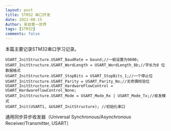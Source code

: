 ```yaml
---
layout: post
title: STM32 串口开发
date: 2022-08-15
Author: 来自第一世界
tags: [STM32]
comments: false
---
```

本篇主要记录STM32串口学习记录。

```
USART_InitStructure.USART_BaudRate = bound;//一般设置为9600;
USART_InitStructure.USART_WordLength = USART_WordLength_8b;//字长为8 位数据格式
USART_InitStructure.USART_StopBits = USART_StopBits_1;//一个停止位
USART_InitStructure.USART_Parity = USART_Parity_No;//无奇偶校验位
USART_InitStructure.USART_HardwareFlowControl = USART_HardwareFlowControl_None;
USART_InitStructure.USART_Mode = USART_Mode_Rx | USART_Mode_Tx;//收发模式
USART_Init(USART1, &USART_InitStructure); //初始化串口
```

通用同步异步收发器（Universal Synchronous/Asynchronous Receiver/Transmitter, USART）
